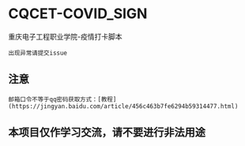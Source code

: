 # CQCET-COVID_SIGN
重庆电子工程职业学院-疫情打卡脚本

    出现异常请提交issue

## 注意

    邮箱口令不等于qq密码获取方式：[教程](https://jingyan.baidu.com/article/456c463b7fe6294b59314477.html)

## 本项目仅作学习交流，请不要进行非法用途
